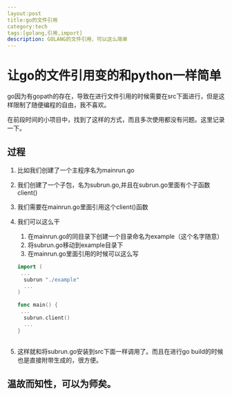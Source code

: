 ```yaml
---
layout:post
title:go的文件引用
category:tech
tags:[golang,引用,import]
description: GOLANG的文件引用，可以这么简单
---
```




# 让go的文件引用变的和python一样简单

go因为有gopath的存在，导致在进行文件引用的时候需要在src下面进行，但是这样限制了随便编程的自由，我不喜欢。

在前段时间的小项目中，找到了这样的方式，而且多次使用都没有问题。这里记录一下。

## 过程

1. 比如我们创建了一个主程序名为mainrun.go

2. 我们创建了一个子包，名为subrun.go,并且在subrun.go里面有个子函数client()

3. 我们需要在mainrun.go里面引用这个client()函数

4. 我们可以这么干

   1. 在mainrun.go的同目录下创建一个目录命名为example（这个名字随意）
   2. 将subrun.go移动到example目录下
   3. 在mainrun.go里面引用的时候可以这么写

   ```go
   import (
   	...
     subrun "./example"
     ...
   )
   
   func main() {
   	...
     subrun.client()
     ...
   }
   	
   ```

5. 这样就和将subrun.go安装到src下面一样调用了。而且在进行go build的时候也是直接附带生成的，很方便。

## 温故而知性，可以为师矣。

